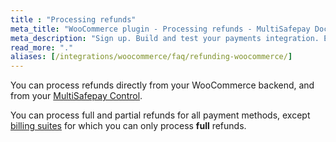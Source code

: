 ```yaml
---
title : "Processing refunds"
meta_title: "WooCommerce plugin - Processing refunds - MultiSafepay Docs"
meta_description: "Sign up. Build and test your payments integration. Explore our products and services. Use our API Reference, SDKs, and wrappers. Get support."
read_more: "."
aliases: [/integrations/woocommerce/faq/refunding-woocommerce/]
---
```

You can process refunds directly from your WooCommerce backend, and from your [MultiSafepay Control](https://merchant.multisafepay.com).

You can process full and partial refunds for all payment methods, except [billing suites](/payment-methods/billing-suite) for which you can only process **full** refunds.

